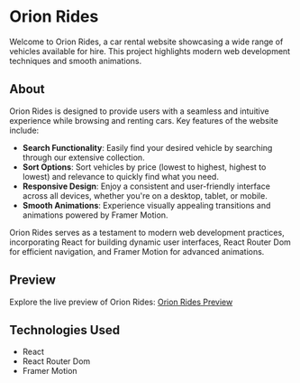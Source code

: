 # Orion Rides

Welcome to Orion Rides, a car rental website showcasing a wide range of vehicles available for hire. This project highlights modern web development techniques and smooth animations.

## About

Orion Rides is designed to provide users with a seamless and intuitive experience while browsing and renting cars. Key features of the website include:

-   **Search Functionality**: Easily find your desired vehicle by searching through our extensive collection.
-   **Sort Options**: Sort vehicles by price (lowest to highest, highest to lowest) and relevance to quickly find what you need.
-   **Responsive Design**: Enjoy a consistent and user-friendly interface across all devices, whether you're on a desktop, tablet, or mobile.
-   **Smooth Animations**: Experience visually appealing transitions and animations powered by Framer Motion.

Orion Rides serves as a testament to modern web development practices, incorporating React for building dynamic user interfaces, React Router Dom for efficient navigation, and Framer Motion for advanced animations.

## Preview

Explore the live preview of Orion Rides: [Orion Rides Preview](https://merry-rabanadas-775615.netlify.app/)

## Technologies Used

-   React
-   React Router Dom
-   Framer Motion
